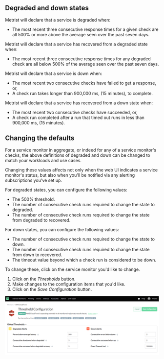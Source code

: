 ## Degraded and down states

Metrist will declare that a service is degraded when:

* The most recent three consecutive response times for a given check are all 500% or more above the average seen over the past seven days.

Metrist will declare that a service has recovered from a degraded state when:

* The most recent three consecutive response times for any degraded check are all below 500% of the average seen over the past seven days.

Metrist will declare that a service is down when:

* The most recent two consecutive checks have failed to get a response, or,
* A check run takes longer than 900,000 ms, (15 minutes), to complete.

Metrist will declare that a service has recovered from a down state when:

* The most recent two consecutive checks have succeeded, or,
* A check run completed after a run that timed out runs in less than 900,000 ms, (15 minutes).

## Changing the defaults

For a service monitor in aggregate, or indeed for any of a service monitor's checks, the above definitions of degraded and down can be changed to match your workloads and use cases.

Changing these values affects not only when the web UI indicates a service monitor's status, but also when you'll be notified via any alerting subscriptions you've set up.

For degraded states, you can configure the following values:

* The 500% threshold.
* The number of consecutive check runs required to change the state to degraded.
* The number of consecutive check runs required to change the state from degraded to recovered.

For down states, you can configure the following values:

* The number of consecutive check runs required to change the state to down.
* The number of consecutive check runs required to change the state from down to recovered.
* The timeout value beyond which a check run is considered to be down.

To change these, click on the service monitor you'd like to change.

1. Click on the _Thresholds_ button.
2. Make changes to the configuration items that you'd like.
3. Click on the _Save Configuration_ button.

![Configuring thresholds](https://raw.githubusercontent.com/Metrist-Software/product-docs/develop/images/threshold-configuration.png)
